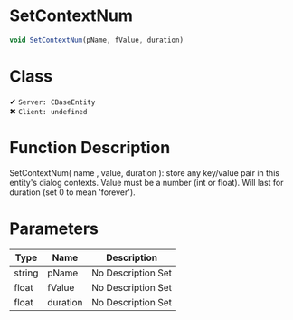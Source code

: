 # SetContextNum
```js
void SetContextNum(pName, fValue, duration)
```
# Class
✔ `Server: CBaseEntity`  
✖ `Client: undefined`  

# Function Description
SetContextNum( name , value, duration ): store any key/value pair in this entity's dialog contexts. Value must be a number (int or float). Will last for duration (set 0 to mean 'forever').
# Parameters
Type|Name|Description
--|--|--
string|pName|No Description Set
float|fValue|No Description Set
float|duration|No Description Set
